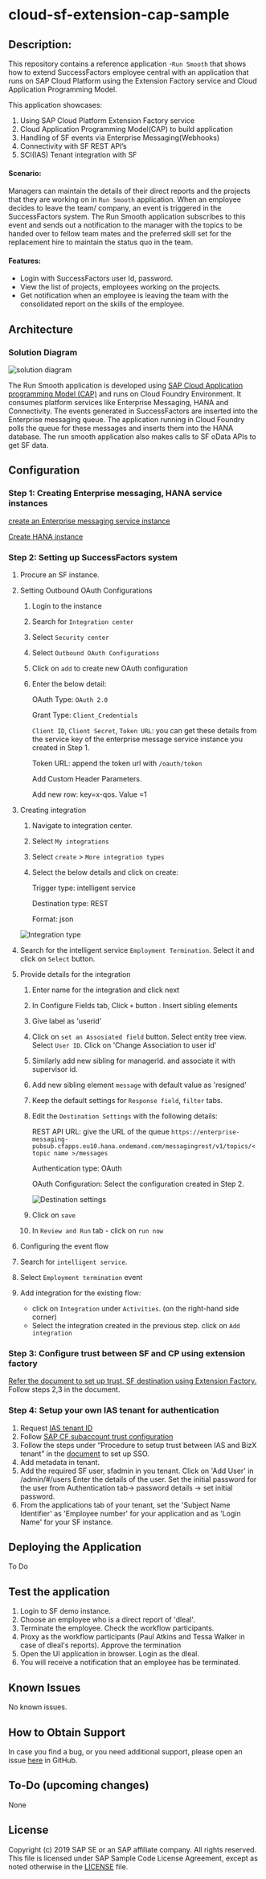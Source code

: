 # cloud-sf-extension-cap-sample

## Description: 
This repository contains a reference application -`Run Smooth` that shows how to extend SuccessFactors employee central with an application that runs on SAP Cloud Platform using the Extension Factory service and Cloud Application Programming Model. 

This application showcases:
1. Using SAP Cloud Platform Extension Factory service
2. Cloud Application Programming Model(CAP) to build application
3. Handling of SF events via Enterprise Messaging(Webhooks)
4. Connectivity with SF REST API’s
5. SCI(IAS) Tenant integration with SF


#### Scenario: 

Managers can maintain the details of their direct reports and the projects that they are working on in `Run Smooth` application. 
When an employee decides to leave the team/ company, an event is triggered in the SuccessFactors system. The Run Smooth application subscribes to this event and sends out a notification to the manager with the topics to be handed over to fellow team mates and the preferred skill set for the replacement hire to maintain the status quo in the team. 

#### Features:
* Login with SuccessFactors user Id, password. 
* View the list of projects, employees working on the projects. 
* Get notification when an employee is leaving the team with the consolidated report on the skills of the employee.

## Architecture

### Solution Diagram

![solution diagram](./documentation/images/SolutionDiagram.PNG)

The Run Smooth application is developed using [SAP Cloud Application programming Model (CAP)](https://cap.cloud.sap/docs/) and runs on Cloud Foundry Environment. It consumes platform services like Enterprise Messaging, HANA and Connectivity. The events generated in SuccessFactors are inserted into the Enterprise messaging queue. The application running in Cloud Foundry polls the queue for these messages and inserts them into the HANA database. The run smooth application also makes calls to SF oData APIs to get SF data. 

## Configuration

### Step 1: Creating Enterprise messaging, HANA service instances

[create an Enterprise messaging service instance](https://help.sap.com/viewer/bf82e6b26456494cbdd197057c09979f/Cloud/en-US/d0483a9e38434f23a4579d6fcc72654b.html) 

[Create HANA instance](https://help.sap.com/viewer/cc53ad464a57404b8d453bbadbc81ceb/Cloud/en-US/83b8a3ff92c245399e2fac2eaab09582.html)

### Step 2: Setting up SuccessFactors system

1. Procure an SF instance.

2. Setting Outbound OAuth Configurations
   1. Login to the instance
   2. Search for `Integration center`
   3. Select `Security center`
   4. Select `Outbound OAuth Configurations`
   5. Click on `add` to create new OAuth configuration
   6. Enter the below detail:
  
      OAuth Type: `OAuth 2.0`
  
      Grant Type: `Client_Credentials`
  
      `Client ID`, `Client Secret`, `Token URL`: you can get these details from the service key of the enterprise message service instance you created in Step 1. 
  
      Token URL: append the token url with `/oauth/token`
  
      Add Custom Header Parameters. 
 
      Add new row: key=x-qos. Value =1 
      
2. Creating integration
   1. Navigate to integration center. 
   2. Select `My integrations`
   3. Select `create` > `More integration types`
   4. Select the below details and click on create:
 
      Trigger type: intelligent service
 
      Destination type: REST
 
      Format: json
  
   ![Integration type](./documentation/images/integration.PNG)

3. Search for the intelligent service `Employment Termination`. Select it and click on `Select` button.

5. Provide details for the integration
   1. Enter name for the integration and click next
   2. In Configure Fields tab, Click `+` button . Insert sibling elements
   3. Give label as 'userid'
   4. Click on `set an Assosiated field` button. Select entity tree view. Select `User ID`. Click on 'Change Association to user id'
   5. Similarly add new sibling for managerId. and associate it with supervisor id. 
   6. Add new sibling element `message` with default value as 'resigned'
   7. Keep the default settings for `Response field`, `filter` tabs. 
   8. Edit the `Destination Settings` with the following details:
      
      REST API URL: give the URL of the queue
      `https://enterprise-messaging-pubsub.cfapps.eu10.hana.ondemand.com/messagingrest/v1/topics/< topic name >/messages`
 
      Authentication type: OAuth
 
      OAuth Configuration: Select the configuration created in Step 2.
 
      ![Destination settings](./documentation/images/DestinationSettings.PNG)
  
   9. Click on `save`
 
   10. In `Review and Run` tab - click on `run now`
 
 6. Configuring the event flow
   1. Search for `intelligent service`. 
   2. Select `Employment termination` event
   3. Add integration for the existing flow: 
      - click on `Integration` under `Activities`. (on the right-hand side corner)
      - Select the integration created in the previous step. click on `Add integration`
 
### Step 3: Configure trust between SF and CP using extension factory
 
[Refer the document to set up trust, SF destination using Extension Factory.](https://help.sap.com/viewer/65de2977205c403bbc107264b8eccf4b/Cloud/en-US/9e33934540c44681817567d6072effb2.html) Follow steps 2,3 in the document. 

### Step 4: Setup your own IAS tenant for authentication

1. Request [IAS tenant ID](https://tenants.ias.only.sap/)
2. Follow [SAP CF subaccount trust configuration](https://help.sap.com/viewer/65de2977205c403bbc107264b8eccf4b/Cloud/en-US/7c6aa87459764b179aeccadccd4f91f3.html#loioaedb8eed952b41c4b87c50b92bf651e4)
3. Follow the steps under “Procedure to setup trust between IAS and BizX tenant” in the [document](https://confluence.successfactors.com/pages/viewpage.action?pageId=255365887) to set up SSO. 
4. Add metadata in tenant.
5. Add the required SF user, sfadmin in you tenant. Click on 'Add User' in <tenant URl>/admin/#/users
   Enter the details of the user. Set the initial password for the user from Authentication tab-> password details -> set initial password. 
6. From the applications tab of your tenant, set the 'Subject Name Identifier' as 'Employee number' for your application and as 'Login Name' for your SF instance. 

## Deploying the Application
To Do

## Test the application

1. Login to SF demo instance. 
2. Choose an employee who is a direct report of 'dleal'.
3. Terminate the employee. Check the workflow participants. 
4. Proxy as the workflow participants (Paul Atkins and Tessa Walker in case of dleal's reports). Approve the termination
4. Open the UI application in browser. Login as the dleal. 
5. You will receive a notification that an employee has be terminated. 

## Known Issues

No known issues.

## How to Obtain Support

In case you find a bug, or you need additional support, please open an issue [here](https://github.com/SAP-samples/cloud-sf-extension-cap-sample/issues/new) in GitHub.

## To-Do (upcoming changes)

None

## License

Copyright (c) 2019 SAP SE or an SAP affiliate company. All rights reserved. This file is licensed under SAP Sample Code License Agreement, except as noted otherwise in the [LICENSE](/LICENSE) file.

